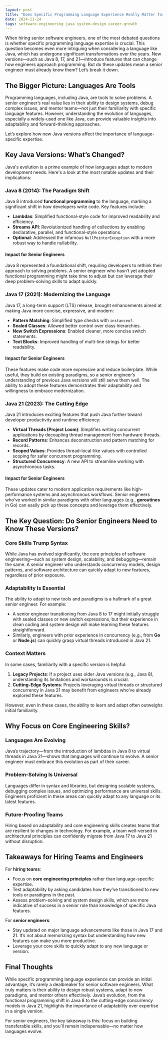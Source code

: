 ```yaml
---
layout: post
title: "Does Specific Programming Language Experience Really Matter for Senior Software Engineers?"
date: 2024-11-24
tags: software-engineering java system-design career-growth
---
```


When hiring senior software engineers, one of the most debated questions is whether specific programming language expertise is crucial. This question becomes even more intriguing when considering a language like Java, which has undergone significant transformations over the years. New versions—such as Java 8, 17, and 21—introduce features that can change how engineers approach programming. But do these updates mean a senior engineer must already know them? Let’s break it down.

## The Bigger Picture: Languages Are Tools

Programming languages, including Java, are tools to solve problems. A senior engineer’s real value lies in their ability to design systems, debug complex issues, and mentor teams—not just their familiarity with specific language features. However, understanding the evolution of languages, especially a widely-used one like Java, can provide valuable insights into adaptability and forward-thinking approaches.

Let’s explore how new Java versions affect the importance of language-specific expertise.

## Key Java Versions: What’s Changed?  

Java's evolution is a prime example of how languages adapt to modern development needs. Here's a look at the most notable updates and their implications:

### Java 8 (2014): The Paradigm Shift  
Java 8 introduced **functional programming** to the language, marking a significant shift in how developers write code. Key features include:  
- **Lambdas**: Simplified functional-style code for improved readability and efficiency.  
- **Streams API**: Revolutionized handling of collections by enabling declarative, parallel, and functional-style operations.  
- **Optional**: Addressed the infamous `NullPointerException` with a more robust way to handle nullability.  

#### Impact for Senior Engineers  
Java 8 represented a foundational shift, requiring developers to rethink their approach to solving problems. A senior engineer who hasn’t yet adopted functional programming might take time to adjust but can leverage their deep problem-solving skills to adapt quickly.

### Java 17 (2021): Modernizing the Language  
Java 17, a long-term support (LTS) release, brought enhancements aimed at making Java more concise, expressive, and modern:  
- **Pattern Matching**: Simplified type checks with `instanceof`.  
- **Sealed Classes**: Allowed better control over class hierarchies.  
- **New Switch Expressions**: Enabled cleaner, more concise switch statements.  
- **Text Blocks**: Improved handling of multi-line strings for better readability.  

#### Impact for Senior Engineers  
These features make code more expressive and reduce boilerplate. While useful, they build on existing paradigms, so a senior engineer’s understanding of previous Java versions will still serve them well. The ability to adopt these features demonstrates their adaptability and willingness to embrace modernization.

### Java 21 (2023): The Cutting Edge  
Java 21 introduces exciting features that push Java further toward developer productivity and runtime efficiency:  
- **Virtual Threads (Project Loom)**: Simplifies writing concurrent applications by decoupling thread management from hardware threads.  
- **Record Patterns**: Enhances deconstruction and pattern matching for records.  
- **Scoped Values**: Provides thread-local-like values with controlled scoping for safer concurrent programming.  
- **Structured Concurrency**: A new API to streamline working with asynchronous tasks.  

#### Impact for Senior Engineers  
These updates cater to modern application requirements like high-performance systems and asynchronous workflows. Senior engineers who’ve worked in similar paradigms with other languages (e.g., **goroutines** in Go) can easily pick up these concepts and leverage them effectively.

## The Key Question: Do Senior Engineers Need to Know These Versions?  

### Core Skills Trump Syntax
While Java has evolved significantly, the core principles of software engineering—such as system design, scalability, and debugging—remain the same. A senior engineer who understands concurrency models, design patterns, and software architecture can quickly adapt to new features, regardless of prior exposure.

### Adaptability Is Essential
The ability to adapt to new tools and paradigms is a hallmark of a great senior engineer. For example:  
- A senior engineer transitioning from Java 8 to 17 might initially struggle with sealed classes or new switch expressions, but their experience in clean coding and system design will make learning these features straightforward.  
- Similarly, engineers with prior experience in concurrency (e.g., from **Go** or **Node.js**) can quickly grasp virtual threads introduced in Java 21.

### Context Matters
In some cases, familiarity with a specific version is helpful:  
1. **Legacy Projects**: If a project uses older Java versions (e.g., Java 8), understanding its limitations and workarounds is crucial.  
2. **Cutting-Edge Systems**: Projects leveraging virtual threads or structured concurrency in Java 21 may benefit from engineers who’ve already explored these features.  

However, even in these cases, the ability to learn and adapt often outweighs initial familiarity.

## Why Focus on Core Engineering Skills?

### Languages Are Evolving
Java’s trajectory—from the introduction of lambdas in Java 8 to virtual threads in Java 21—shows that languages will continue to evolve. A senior engineer must embrace this evolution as part of their career.

### Problem-Solving Is Universal
Languages differ in syntax and libraries, but designing scalable systems, debugging complex issues, and optimizing performance are universal skills. Engineers proficient in these areas can quickly adapt to any language or its latest features.

### Future-Proofing Teams
Hiring based on adaptability and core engineering skills creates teams that are resilient to changes in technology. For example, a team well-versed in architectural principles can confidently migrate from Java 17 to Java 21 without disruption.

## Takeaways for Hiring Teams and Engineers

For **hiring teams**:
- Focus on **core engineering principles** rather than language-specific expertise.  
- Test adaptability by asking candidates how they’ve transitioned to new tools or paradigms in the past.  
- Assess problem-solving and system design skills, which are more indicative of success in a senior role than knowledge of specific Java features.  

For **senior engineers**:
- Stay updated on major language advancements like those in Java 17 and 21. It’s not about memorizing syntax but understanding how new features can make you more productive.  
- Leverage your core skills to quickly adapt to any new language or version.  

## Final Thoughts  

While specific programming language experience can provide an initial advantage, it’s rarely a dealbreaker for senior software engineers. What truly matters is their ability to design robust systems, adapt to new paradigms, and mentor others effectively. Java’s evolution, from the functional programming shift in Java 8 to the cutting-edge concurrency models in Java 21, highlights the importance of adaptability over expertise in a single version.

For senior engineers, the key takeaway is this: focus on building transferable skills, and you’ll remain indispensable—no matter how languages evolve.
